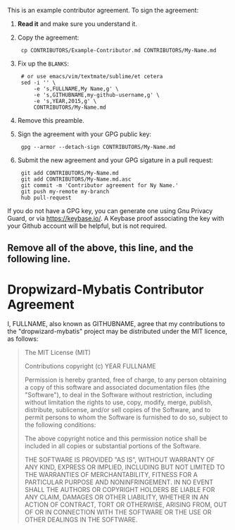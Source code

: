 This is an example contributor agreement. To sign the agreement:

1. **Read it** and make sure you understand it.

2. Copy the agreement:

        cp CONTRIBUTORS/Example-Contributor.md CONTRIBUTORS/My-Name.md

3. Fix up the `BLANKS`:

        # or use emacs/vim/textmate/sublime/et cetera
        sed -i '' \
            -e 's,FULLNAME,My Name,g' \
            -e 's,GITHUBNAME,my-github-username,g' \
            -e 's,YEAR,2015,g' \
            CONTRIBUTORS/My-Name.md

4. Remove this preamble.

5. Sign the agreement with your GPG public key:

        gpg --armor --detach-sign CONTRIBUTORS/My-Name.md

6. Submit the new agreement and your GPG sigature in a pull request:

        git add CONTRIBUTORS/My-Name.md
        git add CONTRIBUTORS/My-Name.md.asc
        git commit -m 'Contributor agreement for Ny Name.'
        git push my-remote my-branch
        hub pull-request

If you do not have a GPG key, you can generate one using Gnu Privacy Guard, or via https://keybase.io/. A Keybase proof associating the key with your Github account will be helpful, but is not required.

Remove all of the above, this line, and the following line.
-----
# Dropwizard-Mybatis Contributor Agreement

I, FULLNAME, also known as GITHUBNAME, agree that my contributions to the "dropwizard-mybatis" project may be distributed under the MIT licence, as follows:

>The MIT License (MIT)
>
>Contributions copyright (c) YEAR FULLNAME
>
>Permission is hereby granted, free of charge, to any person obtaining a copy
>of this software and associated documentation files (the "Software"), to deal
>in the Software without restriction, including without limitation the rights
>to use, copy, modify, merge, publish, distribute, sublicense, and/or sell
>copies of the Software, and to permit persons to whom the Software is
>furnished to do so, subject to the following conditions:
>
>The above copyright notice and this permission notice shall be included in
>all copies or substantial portions of the Software.
>
>THE SOFTWARE IS PROVIDED "AS IS", WITHOUT WARRANTY OF ANY KIND, EXPRESS OR
>IMPLIED, INCLUDING BUT NOT LIMITED TO THE WARRANTIES OF MERCHANTABILITY,
>FITNESS FOR A PARTICULAR PURPOSE AND NONINFRINGEMENT. IN NO EVENT SHALL THE
>AUTHORS OR COPYRIGHT HOLDERS BE LIABLE FOR ANY CLAIM, DAMAGES OR OTHER
>LIABILITY, WHETHER IN AN ACTION OF CONTRACT, TORT OR OTHERWISE, ARISING FROM,
>OUT OF OR IN CONNECTION WITH THE SOFTWARE OR THE USE OR OTHER DEALINGS IN
>THE SOFTWARE.
